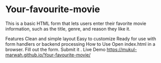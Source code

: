 # Your-favourite-movie
This is a basic HTML form that lets users enter their favorite movie information, such as the title, genre, and reason they like it.

Features
Clean and simple layout
Easy to customize
Ready for use with form handlers or backend processing
How to Use
Open index.html in a browser.
Fill out the form.
Submit it .
Live Demo
https://mukul-marwah.github.io/Your-favourite-movie/
